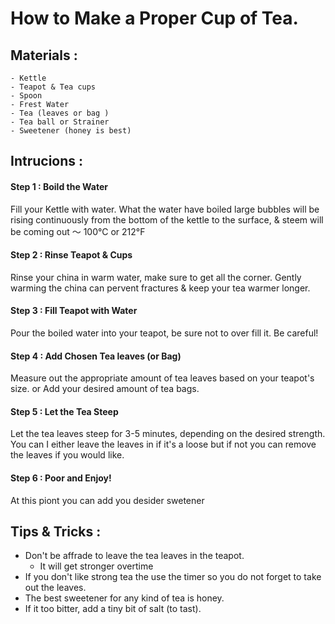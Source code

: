 # How to Make a Proper Cup of Tea. 

## Materials :
    - Kettle 
    - Teapot & Tea cups 
    - Spoon 
    - Frest Water 
    - Tea (leaves or bag )
    - Tea ball or Strainer  
    - Sweetener (honey is best)

## Intrucions : 
#### Step 1 : Boild the Water 
Fill your Kettle with water. What the water have boiled large bubbles will be rising continuously from the bottom of the kettle to the surface, & steem will be coming out ～ 100°C or 212°F

#### Step 2 : Rinse Teapot & Cups
Rinse your china in warm water, make sure to get all the corner. Gently warming the china can pervent fractures & keep your tea warmer longer.

#### Step 3 : Fill Teapot with Water 
Pour the boiled water into your teapot, be sure not to over fill it. Be careful!

#### Step 4 : Add Chosen Tea leaves (or Bag)
Measure out the appropriate amount of tea leaves based on your teapot's size. or Add your desired amount of tea bags. 

#### Step 5 : Let the Tea Steep 
Let the tea leaves steep for 3-5 minutes, depending on the desired strength. You can I either leave the leaves in if it's a loose but if not you can remove the leaves if you would like. 

#### Step 6 : Poor and Enjoy!
At this piont you can add you desider swetener 

## Tips & Tricks : 
- Don't be affrade to leave the tea leaves in the teapot. 
     - It will get stronger overtime 
- If you don't like strong tea the use the timer so you do not forget to take out the leaves. 
- The best sweetener for any kind of tea is honey. 
- If it too bitter, add a tiny bit of salt (to tast). 
